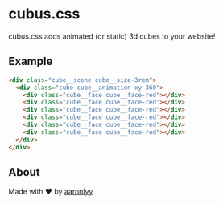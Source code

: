 # cubus.css
cubus.css adds animated (or static) 3d cubes to your website!

## Example

```html
<div class="cube__scene cube__size-3rem">
  <div class="cube cube__animation-xy-360">
    <div class="cube__face cube__face-red"></div>
    <div class="cube__face cube__face-red"></div>
    <div class="cube__face cube__face-red"></div>
    <div class="cube__face cube__face-red"></div>
    <div class="cube__face cube__face-red"></div>
    <div class="cube__face cube__face-red"></div>
  </div>
</div>
```

## About

Made with ♥ by [aaronlyy](https://github.com/aaronlyy)
